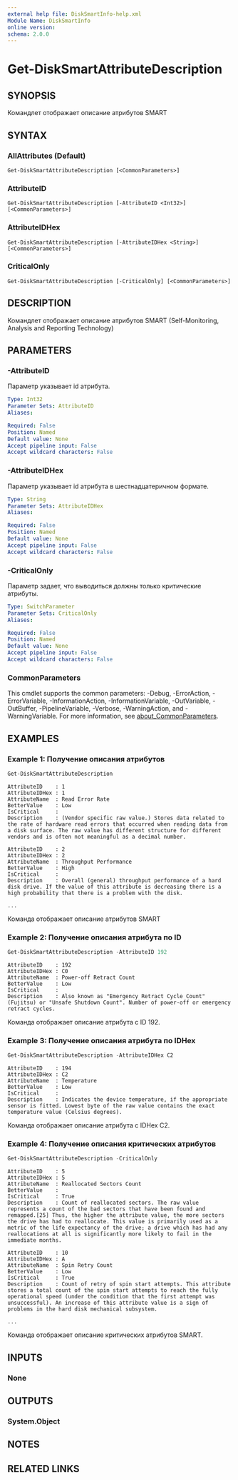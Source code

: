 ```yaml
---
external help file: DiskSmartInfo-help.xml
Module Name: DiskSmartInfo
online version:
schema: 2.0.0
---
```


# Get-DiskSmartAttributeDescription

## SYNOPSIS
Командлет отображает описание атрибутов SMART

## SYNTAX

### AllAttributes (Default)
```
Get-DiskSmartAttributeDescription [<CommonParameters>]
```

### AttributeID
```
Get-DiskSmartAttributeDescription [-AttributeID <Int32>] [<CommonParameters>]
```

### AttributeIDHex
```
Get-DiskSmartAttributeDescription [-AttributeIDHex <String>] [<CommonParameters>]
```

### CriticalOnly
```
Get-DiskSmartAttributeDescription [-CriticalOnly] [<CommonParameters>]
```

## DESCRIPTION
Командлет отображает описание атрибутов SMART (Self-Monitoring, Analysis and Reporting Technology)

## PARAMETERS

### -AttributeID
Параметр указывает id атрибута.

```yaml
Type: Int32
Parameter Sets: AttributeID
Aliases:

Required: False
Position: Named
Default value: None
Accept pipeline input: False
Accept wildcard characters: False
```

### -AttributeIDHex
Параметр указывает id атрибута в шестнадцатеричном формате.

```yaml
Type: String
Parameter Sets: AttributeIDHex
Aliases:

Required: False
Position: Named
Default value: None
Accept pipeline input: False
Accept wildcard characters: False
```

### -CriticalOnly
Параметр задает, что выводиться должны только критические атрибуты.

```yaml
Type: SwitchParameter
Parameter Sets: CriticalOnly
Aliases:

Required: False
Position: Named
Default value: None
Accept pipeline input: False
Accept wildcard characters: False
```

### CommonParameters
This cmdlet supports the common parameters: -Debug, -ErrorAction, -ErrorVariable, -InformationAction, -InformationVariable, -OutVariable, -OutBuffer, -PipelineVariable, -Verbose, -WarningAction, and -WarningVariable. For more information, see [about_CommonParameters](http://go.microsoft.com/fwlink/?LinkID=113216).

## EXAMPLES

### Example 1: Получение описания атрибутов
```powershell
Get-DiskSmartAttributeDescription
```

```
AttributeID    : 1
AttributeIDHex : 1
AttributeName  : Read Error Rate
BetterValue    : Low
IsCritical     :
Description    : (Vendor specific raw value.) Stores data related to the rate of hardware read errors that occurred when reading data from a disk surface. The raw value has different structure for different vendors and is often not meaningful as a decimal number.

AttributeID    : 2
AttributeIDHex : 2
AttributeName  : Throughput Performance
BetterValue    : High
IsCritical     :
Description    : Overall (general) throughput performance of a hard disk drive. If the value of this attribute is decreasing there is a high probability that there is a problem with the disk.

...
```

Команда отображает описание атрибутов SMART

### Example 2: Получение описания атрибута по ID
```powershell
Get-DiskSmartAttributeDescription -AttributeID 192
```

```
AttributeID    : 192
AttributeIDHex : C0
AttributeName  : Power-off Retract Count
BetterValue    : Low
IsCritical     :
Description    : Also known as "Emergency Retract Cycle Count" (Fujitsu) or "Unsafe Shutdown Count". Number of power-off or emergency retract cycles.
```

Команда отображает описание атрибута с ID 192.

### Example 3: Получение описания атрибута по IDHex
```powershell
Get-DiskSmartAttributeDescription -AttributeIDHex C2
```

```
AttributeID    : 194
AttributeIDHex : C2
AttributeName  : Temperature
BetterValue    : Low
IsCritical     :
Description    : Indicates the device temperature, if the appropriate sensor is fitted. Lowest byte of the raw value contains the exact temperature value (Celsius degrees).
```

Команда отображает описание атрибута с IDHex C2.


### Example 4: Получение описания критических атрибутов
```powershell
Get-DiskSmartAttributeDescription -CriticalOnly
```

```
AttributeID    : 5
AttributeIDHex : 5
AttributeName  : Reallocated Sectors Count
BetterValue    :
IsCritical     : True
Description    : Count of reallocated sectors. The raw value represents a count of the bad sectors that have been found and remapped.[25] Thus, the higher the attribute value, the more sectors the drive has had to reallocate. This value is primarily used as a metric of the life expectancy of the drive; a drive which has had any reallocations at all is significantly more likely to fail in the immediate months.

AttributeID    : 10
AttributeIDHex : A
AttributeName  : Spin Retry Count
BetterValue    : Low
IsCritical     : True
Description    : Count of retry of spin start attempts. This attribute stores a total count of the spin start attempts to reach the fully operational speed (under the condition that the first attempt was unsuccessful). An increase of this attribute value is a sign of problems in the hard disk mechanical subsystem.

...
```

Команда отображает описание критических атрибутов SMART.

## INPUTS

### None

## OUTPUTS

### System.Object
## NOTES

## RELATED LINKS
